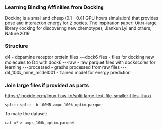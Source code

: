 ### Learning Binding Affinities from Docking 
Docking is a small and cheap (0.1 - 0.01 GPU hours simulation) that provides pose and interaction energy for 2 bodies. 
The inspiration paper: Ultra-large library docking for discovering new chemotypes, Jiankun Lyi and others, Nature 2019

### Structure
d4 - dopamine receptor protein files
---dock6 files - files for docking new molecules to D4 with dock6
---raw         - raw parquet files with dockscores for learning
---processed   - graphs processed from raw files
---d4_100k_mine_model001 - trained model for energy prediction

### Join large files if provided as parts
https://linoxide.com/linux-how-to/split-large-text-file-smaller-files-linux/

```split: split -b 100MB ampc_100k_optim.parquet```

To make the dataset:

```cat x* > ampc_100k_optim.parquet```
